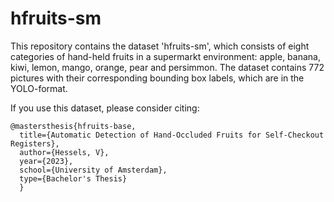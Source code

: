 # hfruits-sm

This repository contains the dataset 'hfruits-sm', which consists of eight categories of hand-held fruits in a supermarkt environment: apple, banana, kiwi, 
lemon, mango, orange, pear and persimmon. 
The dataset contains 772 pictures with their corresponding bounding box labels, which are in the YOLO-format.

If you use this dataset, please consider citing:
```
@mastersthesis{hfruits-base,
  title={Automatic Detection of Hand-Occluded Fruits for Self-Checkout Registers},
  author={Hessels, V},
  year={2023},
  school={University of Amsterdam},
  type={Bachelor's Thesis}
  }
```
